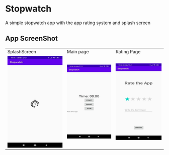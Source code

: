 # Stopwatch

A simple stopwatch app with the app rating system and splash screen

## App ScreenShot

<table>
  <tr>
    <td>SplashScreen</td>
    <td>Main page</td>
    <td>Rating Page</td>
  </tr>
   <tr>
    <td><img src="https://github.com/Gursimir/Stopwatch/blob/master/app/src/main/res/drawable-v24/splashScreen.jpg" width="" height=""></td>
    <td><img src="https://github.com/Gursimir/Stopwatch/blob/master/app/src/main/res/drawable-v24/timer.jpg"></td>
    <td><img src="https://github.com/Gursimir/Stopwatch/blob/master/app/src/main/res/drawable-v24/rating.jpg"</td>
  </tr>
</table>
